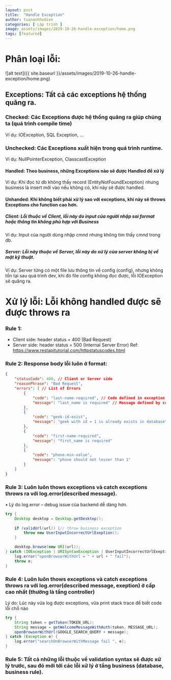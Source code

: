 ```yaml
---
layout: post
title:  "Handle Exception"
author: tuananhhodien
categories: [ Lập trình ]
image: assets/images/2019-10-26-handle-exception/home.png
tags: [featured]
---
```


# Phân loại lỗi:
![alt text]({{ site.baseurl }}/assets/images/2019-10-26-handle-exception/home.png)
## Exceptions: Tất cả các exceptions hệ thống quăng ra.
### Checked: Các Exceptions được hệ thống quăng ra giúp chúng ta (quá trình compile time)
Ví dụ: IOException, SQL Exception, …
### Unchecked: Các Exceptions xuất hiện trong quá trình runtime.
Ví dụ: NullPointerException, ClasscastException
#### Handled: Theo business, những Exceptions nào sẽ được Handled để xử lý
Ví dụ: Khi đọc từ db không thấy record (EntityNotFoundException) nhưng business là insert mới vào nếu không có, khi này sẽ được handled.
#### Unhanded: Khi không biết phải xử lý sao với exceptions, khi này sẽ throws Exceptions cho function cao hơn.
##### Client: Lỗi thuộc về Client, lỗi này do input của người nhập sai format hoặc thông tin không phù hợp với Business
Ví dụ: Input của người dùng nhập cmnd nhưng không tìm thấy cmnd trong db.
##### Server: Lỗi này thuộc về Server, lỗi này do xử lý của server không bị về mặt kỹ thuật.
Ví dụ: Server từng có một file lưu thông tin về config (config), nhưng không tồn tại sau quá trình dev, khi đó file config không đọc được, lỗi IOException sẽ quăng ra.
# Xử lý lỗi: Lỗi không handled được sẽ được throws ra
### Rule 1: 
* Client side: header status = 400 (Bad Request)
* Server side: header status = 500 (Internal Server Error)
Ref: https://www.restapitutorial.com/httpstatuscodes.html
### Rule 2: Response body lỗi luôn ở format:
```json
{
    "statusCode": 400, // Client or Server side 
    "reasonPhrase": "Bad Request",
    "errors": [ // List of Errors 
        {
            "code": "last-name-required", // Code defined in exception.properties 
            "message": "last_name is required" // Message defined by code in exception.properties
        },
        {
            "code": "geek-id-exist",
            "message": "geek with id = 1 is already exists in database"
        },
        {
            "code": "first-name-required",
            "message": "first_name is required"
        },
        {
            "code": "phone-min-value",
            "message": "phone should not lesser than 1"
        }
    ]
}
```
### Rule 3: Luôn luôn thows exceptions và catch exceptions throws ra với log.error(described message).
•	Lý do log.error – debug issue của backend dễ dàng hơn.
```java
try {
    Desktop desktop = Desktop.getDesktop();
    
    if (validUrl(url)) {// throw business exception
        throw new UserInputIncorrectUrlExeption();
    } 

    desktop.browse(new URI(url));
} catch (IOException | URISyntaxException | UserInputIncorrectUrlExeption e) {
    log.error("openBrowserWithUrl = " + url + " fail");
    throw e;
}
```
### Rule 4: Luôn luôn thows exceptions và catch exceptions throws ra với log.error(described message, exeption) ở cấp cao nhất (thường là tầng controller)
Lý do: Lúc này vừa log được exceptions, vừa print stack trace để biết code lỗi chỗ nào
```java
try {
    String token = getToken(TOKEN_URL);
    String message = getWelcomeMessageWithAuth(token, MESSAGE_URL);
    openBrowserWithUrl(GOOGLE_SEARCH_QUERY + message);
} catch (Exception e) {
    log.error("searchOnBrowserWithMessage fail ", e); 
}
```
### Rule 5: Tất cả những lỗi thuộc về validation syntax sẽ được xử lý trước, sau đó mới tới các lỗi xử lý ở tầng business (database, business rule).